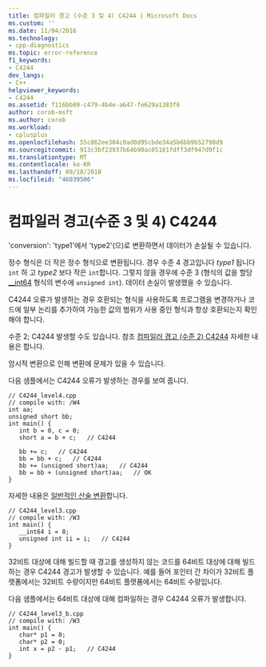```yaml
---
title: 컴파일러 경고 (수준 3 및 4) C4244 | Microsoft Docs
ms.custom: ''
ms.date: 11/04/2016
ms.technology:
- cpp-diagnostics
ms.topic: error-reference
f1_keywords:
- C4244
dev_langs:
- C++
helpviewer_keywords:
- C4244
ms.assetid: f116bb09-c479-4b4e-a647-fe629a1383f6
author: corob-msft
ms.author: corob
ms.workload:
- cplusplus
ms.openlocfilehash: 55c862ee304c0ad0d95cbde34a5b6bb9b52798d9
ms.sourcegitcommit: 913c3bf23937b64b90ac05181fdff3df947d9f1c
ms.translationtype: MT
ms.contentlocale: ko-KR
ms.lasthandoff: 09/18/2018
ms.locfileid: "46039506"
---
```

# <a name="compiler-warning-levels-3-and-4-c4244"></a>컴파일러 경고(수준 3 및 4) C4244

'conversion': 'type1'에서 'type2'(으)로 변환하면서 데이터가 손실될 수 있습니다.

정수 형식은 더 작은 정수 형식으로 변환됩니다. 경우 수준 4 경고입니다 *type1* 됩니다 `int` 하 고 *type2* 보다 작은 `int`합니다. 그렇지 않을 경우에 수준 3 (형식의 값을 할당 [__int64](../../cpp/int8-int16-int32-int64.md) 형식의 변수에 `unsigned int`). 데이터 손실이 발생했을 수 있습니다.

C4244 오류가 발생하는 경우 호환되는 형식을 사용하도록 프로그램을 변경하거나 코드에 일부 논리를 추가하여 가능한 값의 범위가 사용 중인 형식과 항상 호환되는지 확인해야 합니다.

수준 2; C4244 발생할 수도 있습니다. 참조 [컴파일러 경고 (수준 2) C4244](../../error-messages/compiler-warnings/compiler-warning-level-2-c4244.md) 자세한 내용은 합니다.

암시적 변환으로 인해 변환에 문제가 있을 수 있습니다.

다음 샘플에서는 C4244 오류가 발생하는 경우를 보여 줍니다.

```
// C4244_level4.cpp
// compile with: /W4
int aa;
unsigned short bb;
int main() {
   int b = 0, c = 0;
   short a = b + c;   // C4244

   bb += c;   // C4244
   bb = bb + c;   // C4244
   bb += (unsigned short)aa;   // C4244
   bb = bb + (unsigned short)aa;   // OK
}
```

자세한 내용은 [일반적인 산술 변환](../../c-language/usual-arithmetic-conversions.md)합니다.

```
// C4244_level3.cpp
// compile with: /W3
int main() {
   __int64 i = 8;
   unsigned int ii = i;   // C4244
}
```

32비트 대상에 대해 빌드할 때 경고를 생성하지 않는 코드를 64비트 대상에 대해 빌드하는 경우 C4244 경고가 발생할 수 있습니다. 예를 들어 포인터 간 차이가 32비트 플랫폼에서는 32비트 수량이지만 64비트 플랫폼에서는 64비트 수량입니다.

다음 샘플에서는 64비트 대상에 대해 컴파일하는 경우 C4244 오류가 발생합니다.

```
// C4244_level3_b.cpp
// compile with: /W3
int main() {
   char* p1 = 0;
   char* p2 = 0;
   int x = p2 - p1;   // C4244
}
```